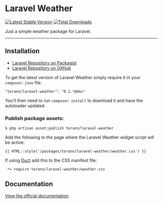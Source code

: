 # Laravel Weather

[![Latest Stable Version](https://poser.pugx.org/torann/laravel-weather/v/stable.png)](https://packagist.org/packages/torann/laravel-weather) [![Total Downloads](https://poser.pugx.org/torann/laravel-weather/downloads.png)](https://packagist.org/packages/torann/laravel-weather)

Just a simple weather package for Laravel.

----------

## Installation

- [Laravel Repository on Packagist](https://packagist.org/packages/torann/laravel-repository)
- [Laravel Repository on GitHub](https://github.com/torann/laravel-repository)

To get the latest version of Laravel Weather simply require it in your `composer.json` file.

~~~
"torann/laravel-weather": "0.1.*@dev"
~~~

You'll then need to run `composer install` to download it and have the autoloader updated.

### Publish package assets:

```
$ php artisan asset:publish torann/laravel-weather
```

Add the following to the page where the Laravel Weather widget script will be active:

```
{{ HTML::style('/packages/torann/laravel-weather/weather.css') }} 
```

If using [Duct](https://github.com/torann/asset-duct) add this to the CSS manifest file:

```
 *= require torann/laravel-weather/weather.css
```

## Documentation

[View the official documentation](https://github.com/Torann/laravel-weather/wiki).